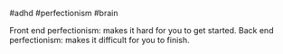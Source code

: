 #adhd #perfectionism #brain

Front end perfectionism: makes it hard for you to get started.
Back end perfectionism: makes it difficult for you to finish.